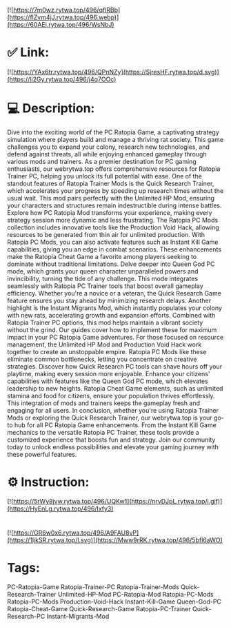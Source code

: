 [![https://7m0wz.rytwa.top/496/qflRBb](https://flZvm4jJ.rytwa.top/496.webp)](https://60AEi.rytwa.top/496/WsNbJ)
# ✅ Link:
[![https://YAx6tr.rytwa.top/496/QPnNZy](https://SjresHF.rytwa.top/d.svg)](https://li2Gy.rytwa.top/496/j4q7OOc)
# 💻 Description:
Dive into the exciting world of the PC Ratopia Game, a captivating strategy simulation where players build and manage a thriving rat society. This game challenges you to expand your colony, research new technologies, and defend against threats, all while enjoying enhanced gameplay through various mods and trainers. As a premier destination for PC gaming enthusiasts, our webrytwa.top offers comprehensive resources for Ratopia Trainer PC, helping you unlock its full potential with ease.
One of the standout features of Ratopia Trainer Mods is the Quick Research Trainer, which accelerates your progress by speeding up research times without the usual wait. This mod pairs perfectly with the Unlimited HP Mod, ensuring your characters and structures remain indestructible during intense battles. Explore how PC Ratopia Mod transforms your experience, making every strategy session more dynamic and less frustrating.
The Ratopia PC Mods collection includes innovative tools like the Production Void Hack, allowing resources to be generated from thin air for unlimited production. With Ratopia PC Mods, you can also activate features such as Instant Kill Game capabilities, giving you an edge in combat scenarios. These enhancements make the Ratopia Cheat Game a favorite among players seeking to dominate without traditional limitations.
Delve deeper into Queen God PC mode, which grants your queen character unparalleled powers and invincibility, turning the tide of any challenge. This mode integrates seamlessly with Ratopia PC Trainer tools that boost overall gameplay efficiency. Whether you're a novice or a veteran, the Quick Research Game feature ensures you stay ahead by minimizing research delays.
Another highlight is the Instant Migrants Mod, which instantly populates your colony with new rats, accelerating growth and expansion efforts. Combined with Ratopia Trainer PC options, this mod helps maintain a vibrant society without the grind. Our guides cover how to implement these for maximum impact in your PC Ratopia Game adventures.
For those focused on resource management, the Unlimited HP Mod and Production Void Hack work together to create an unstoppable empire. Ratopia PC Mods like these eliminate common bottlenecks, letting you concentrate on creative strategies. Discover how Quick Research PC tools can shave hours off your playtime, making every session more enjoyable.
Enhance your citizens' capabilities with features like the Queen God PC mode, which elevates leadership to new heights. Ratopia Cheat Game elements, such as unlimited stamina and food for citizens, ensure your population thrives effortlessly. This integration of mods and trainers keeps the gameplay fresh and engaging for all users.
In conclusion, whether you're using Ratopia Trainer Mods or exploring the Quick Research Trainer, our webrytwa.top is your go-to hub for all PC Ratopia Game enhancements. From the Instant Kill Game mechanics to the versatile Ratopia PC Trainer, these tools provide a customized experience that boosts fun and strategy. Join our community today to unlock endless possibilities and elevate your gaming journey with these powerful features.

# ⚙️ Instruction:
[![https://5rWy8jvw.rytwa.top/496/UQKw1](https://nrvDJpL.rytwa.top/i.gif)](https://HyEnLg.rytwa.top/496/Ixfy3)
#
[![https://GR6w0x6.rytwa.top/496/A9FAU8vP](https://1ljkSR.rytwa.top/l.svg)](https://Mww9rRK.rytwa.top/496/5bfl6aWO)
# Tags:
PC-Ratopia-Game Ratopia-Trainer-PC Ratopia-Trainer-Mods Quick-Research-Trainer Unlimited-HP-Mod PC-Ratopia-Mod Ratopia-PC-Mods Ratopia-PC-Mods Production-Void-Hack Instant-Kill-Game Queen-God-PC Ratopia-Cheat-Game Quick-Research-Game Ratopia-PC-Trainer Quick-Research-PC Instant-Migrants-Mod





